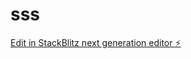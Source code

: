 # sss

[Edit in StackBlitz next generation editor ⚡️](https://stackblitz.com/~/github.com/SirLucaMartino/sss)